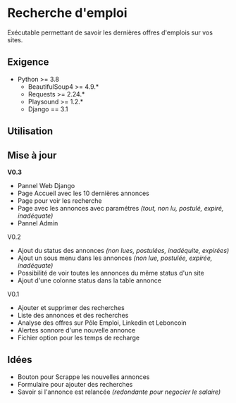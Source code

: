 # Recherche d'emploi
Exécutable permettant de savoir les dernières offres d'emplois sur vos sites.

## Exigence
- Python >= 3.8
    - BeautifulSoup4 >= 4.9.*
    - Requests >= 2.24.*
    - Playsound >= 1.2.*
    - Django == 3.1

## Utilisation

## Mise à jour
**V0.3**
- Pannel Web Django
- Page Accueil avec les 10 dernières annonces
- Page pour voir les recherche
- Page avec les annonces avec paramétres *(tout, non lu, postulé, expiré, inadéquate)*
- Pannel Admin

V0.2
- Ajout du status des annonces *(non lues, postulées, inadéquite, expirées)*
- Ajout un sous menu dans les annonces *(non lue, postulée, expirée, inadéquate)*
- Possibilité de voir toutes les annonces du même status d'un site
- Ajout d'une  colonne status dans la table annonce

V0.1
- Ajouter et supprimer des recherches
- Liste des annonces et des recherches
- Analyse des offres sur Pôle Emploi, Linkedin et Leboncoin
- Alertes sonnore d'une nouvelle annonce
- Fichier option pour les temps de recharge

## Idées
- Bouton pour Scrappe les nouvelles annonces
- Formulaire pour ajouter des recherches
- Savoir si l'annonce est relancée *(redondante pour negocier le salaire)*
